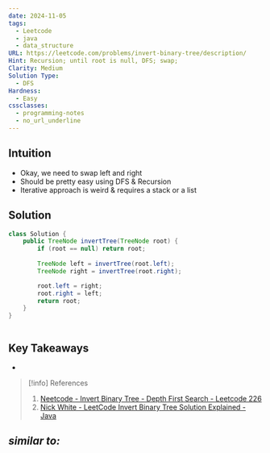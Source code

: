 ```yaml
---
date: 2024-11-05
tags:
  - Leetcode
  - java
  - data_structure
URL: https://leetcode.com/problems/invert-binary-tree/description/
Hint: Recursion; until root is null, DFS; swap;
Clarity: Medium
Solution Type:
  - DFS
Hardness:
  - Easy
cssclasses:
  - programming-notes
  - no_url_underline
---
```

## Intuition
- Okay, we need to swap left and right
- Should be pretty easy using DFS & Recursion
- Iterative approach is weird & requires a stack or a list
## Solution
```java title="Initial Attempt"
class Solution {
    public TreeNode invertTree(TreeNode root) {
        if (root == null) return root;
        
        TreeNode left = invertTree(root.left);
        TreeNode right = invertTree(root.right);

        root.left = right;
        root.right = left;
        return root;
    }
}
```

```java fold title=""

```
## Key Takeaways
- 

> [!info] References
> 1. [Neetcode - Invert Binary Tree - Depth First Search - Leetcode 226](https://youtu.be/OnSn2XEQ4MY)
> 2. [Nick White - LeetCode Invert Binary Tree Solution Explained - Java](https://youtu.be/fKgZiCXb6zs)

*similar to:* 
- 